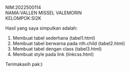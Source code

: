 NIM:2022500114<br>
NAMA:VALLEN MISSEL VALEMORIN<br>
KELOMPOK:SI2K<br>

  
  Hasil yang saya simpulkan adalah:<br>
  1. Membuat tabel sederhana (tabel1.html)<br>
  2. Membuat tabel berwarna pada nth.child (tabel2.html)<br>
  3. Membuat tabel dengan class (tabel3.html)<br>
  4. Membuat style pada link (linkcss.html)<br>
 
 Terimakasih pak:)
